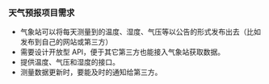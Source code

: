 ### 天气预报项目需求
*   气象站可以将每天测量到的温度、湿度、气压等以公告的形式发布出去（比如发布到自己的网站或第三方）
*   需要设计开放型 API，便于其它第三方也能接入气象站获取数据。
*   提供温度、气压和湿度的接口。
*   测量数据更新时，要能及时的通知给第三方。

